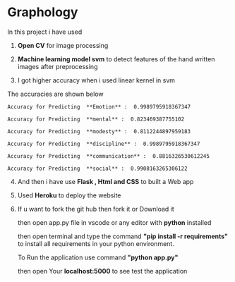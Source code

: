 # Graphology

In this project i have used 

1. **Open CV** for image processing

2. **Machine learning model svm** to detect features of the hand written images after preprocessing 

3. I got higher accuracy when i used linear kernel in svm 

  The accuracies are shown below

    Accuracy for Predicting  **Emotion** :  0.9989795918367347

    Accuracy for Predicting  **mental** :  0.823469387755102

    Accuracy for Predicting  **modesty** :  0.8112244897959183

    Accuracy for Predicting  **discipline** :  0.9989795918367347

    Accuracy for Predicting  **communication** :  0.8816326530612245

    Accuracy for Predicting  **social** :  0.9908163265306122

4. And then i have use **Flask , Html and CSS** to built a Web app

5. Used **Heroku** to deploy the website

6. If u want to fork the git hub then fork it or Download it 

    then open app.py file in vscode or any editor with **python** installed

    then open terminal and type the command **"pip install -r requirements"** to install all requirements in your python environment.

    To Run the application use command **"python app.py"**

    then open Your **localhost:5000** to see test the application
